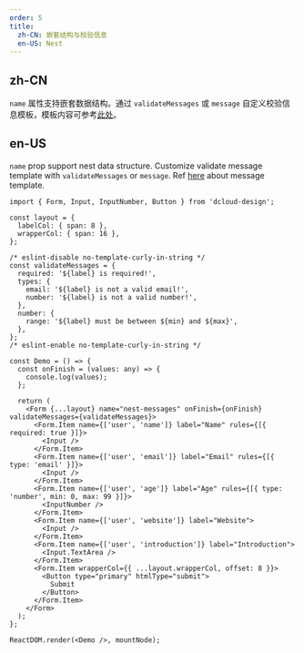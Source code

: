 ```yaml
---
order: 5
title:
  zh-CN: 嵌套结构与校验信息
  en-US: Nest
---
```


## zh-CN

`name` 属性支持嵌套数据结构。通过 `validateMessages` 或 `message` 自定义校验信息模板，模板内容可参考[此处](https://github.com/react-component/field-form/blob/master/src/utils/messages.ts)。

## en-US

`name` prop support nest data structure. Customize validate message template with `validateMessages` or `message`. Ref [here](https://github.com/react-component/field-form/blob/master/src/utils/messages.ts) about message template.

```tsx
import { Form, Input, InputNumber, Button } from 'dcloud-design';

const layout = {
  labelCol: { span: 8 },
  wrapperCol: { span: 16 },
};

/* eslint-disable no-template-curly-in-string */
const validateMessages = {
  required: '${label} is required!',
  types: {
    email: '${label} is not a valid email!',
    number: '${label} is not a valid number!',
  },
  number: {
    range: '${label} must be between ${min} and ${max}',
  },
};
/* eslint-enable no-template-curly-in-string */

const Demo = () => {
  const onFinish = (values: any) => {
    console.log(values);
  };

  return (
    <Form {...layout} name="nest-messages" onFinish={onFinish} validateMessages={validateMessages}>
      <Form.Item name={['user', 'name']} label="Name" rules={[{ required: true }]}>
        <Input />
      </Form.Item>
      <Form.Item name={['user', 'email']} label="Email" rules={[{ type: 'email' }]}>
        <Input />
      </Form.Item>
      <Form.Item name={['user', 'age']} label="Age" rules={[{ type: 'number', min: 0, max: 99 }]}>
        <InputNumber />
      </Form.Item>
      <Form.Item name={['user', 'website']} label="Website">
        <Input />
      </Form.Item>
      <Form.Item name={['user', 'introduction']} label="Introduction">
        <Input.TextArea />
      </Form.Item>
      <Form.Item wrapperCol={{ ...layout.wrapperCol, offset: 8 }}>
        <Button type="primary" htmlType="submit">
          Submit
        </Button>
      </Form.Item>
    </Form>
  );
};

ReactDOM.render(<Demo />, mountNode);
```

